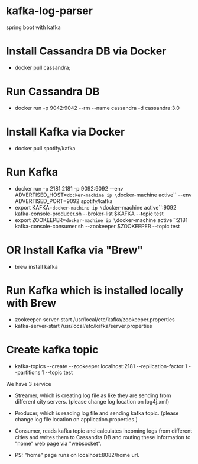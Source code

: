 # kafka-log-parser
spring boot with kafka

# Install Cassandra DB via Docker
* docker pull cassandra;

# Run Cassandra DB
* docker run -p 9042:9042 --rm --name cassandra -d cassandra:3.0

# Install Kafka via Docker
* docker pull spotify/kafka

# Run Kafka
* docker run -p 2181:2181 -p 9092:9092 --env ADVERTISED_HOST=`docker-machine ip \`docker-machine active\`` --env ADVERTISED_PORT=9092 spotify/kafka
* export KAFKA=`docker-machine ip \`docker-machine active\``:9092 kafka-console-producer.sh --broker-list $KAFKA --topic test
* export ZOOKEEPER=`docker-machine ip \`docker-machine active\``:2181 kafka-console-consumer.sh --zookeeper $ZOOKEEPER --topic test

# OR Install Kafka via "Brew"
* brew install kafka

# Run Kafka which is installed locally with Brew
* zookeeper-server-start /usr/local/etc/kafka/zookeeper.properties
* kafka-server-start /usr/local/etc/kafka/server.properties

# Create kafka topic
* kafka-topics --create --zookeeper localhost:2181 --replication-factor 1 --partitions 1 --topic test

We have 3 service
* Streamer, which is creating log file as like they are sending from different city servers. (please change log location on log4j.xml)
* Producer, which is reading log file and sending kafka topic. (please change log file location on application.properties.)
* Consumer, reads kafka topic and calculates incoming logs from different cities and writes them to Cassandra DB and routing these information to "home" web page via "websocket".

* PS: "home" page runs on localhost:8082/home url.

